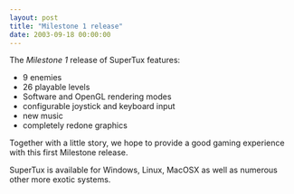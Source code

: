 ```yaml
---
layout: post
title: "Milestone 1 release"
date: 2003-09-18 00:00:00
---
```


The *Milestone 1* release of SuperTux features:

- 9 enemies
- 26 playable levels
- Software and OpenGL rendering modes
- configurable joystick and keyboard input
- new music
- completely redone graphics

Together with a little story, we hope to provide a good gaming experience with
this first Milestone release.

SuperTux is available for Windows, Linux, MacOSX as well as numerous other more
exotic systems.
